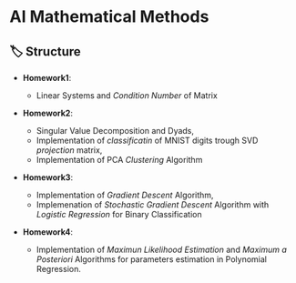 # AI Mathematical Methods

## 🏷️ Structure
- **Homework1**:
  * Linear Systems and *Condition Number* of Matrix
  
- **Homework2**:
  * Singular Value Decomposition and Dyads,
  * Implementation of *classificatin* of MNIST digits trough SVD *projection* matrix,
  * Implementation of PCA *Clustering* Algorithm
 
- **Homework3**:
  * Implementation of *Gradient Descent* Algorithm,
  * Implemenation of *Stochastic Gradient Descent* Algorithm with *Logistic Regression* for Binary Classification
 
- **Homework4**:
  * Implementation of *Maximun Likelihood Estimation* and *Maximum a Posteriori* Algorithms for parameters estimation in Polynomial Regression.
